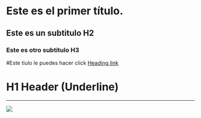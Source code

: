 # Este es el primer título.
## Este es un subtitulo H2
### Este es otro subtitulo H3
#Este tiulo le puedes hacer click [Heading link](https://github.com/pandao/editor.md "Heading link")

H1 Header (Underline)
=============
----

![](https://github.com/IrvingReyes/irvingreyes.github.io/blob/main/9e59ab17647904b2b7ea7ba098ec264f.jpg)
